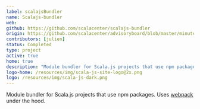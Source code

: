 ```yaml
---
label: scalajsBundler
name: Scalajs-bundler
web:
github: https://github.com/scalacenter/scalajs-bundler
origin: https://github.com/scalacenter/advisoryboard/blob/master/minutes/001-2016-q2.md#proposal-scp-005-ensurance-of-continuity-of-scalajs-project
contributors: [julien]
status: Completed
type: project
active: true
home: true
description: "Module bundler for Scala.js projects that use npm packages."
logo-home: /resources/img/scala-js-site-logo@2x.png
logo: /resources/img/scala-js-dark.png
---
```

Module bundler for Scala.js projects that use npm packages. Uses [webpack](https://webpack.github.io) under the hood.
